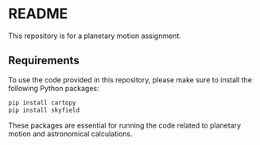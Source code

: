 # README

This repository is for a planetary motion assignment.

## Requirements
To use the code provided in this repository, please make sure to install the following Python packages:

```bash
pip install cartopy
pip install skyfield
```

These packages are essential for running the code related to planetary motion and astronomical calculations.

